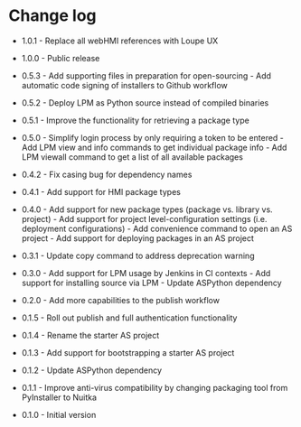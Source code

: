 # Change log

- 1.0.1 - Replace all webHMI references with Loupe UX

- 1.0.0 - Public release

- 0.5.3 - Add supporting files in preparation for open-sourcing
        - Add automatic code signing of installers to Github workflow

- 0.5.2 - Deploy LPM as Python source instead of compiled binaries

- 0.5.1 - Improve the functionality for retrieving a package type

- 0.5.0 - Simplify login process by only requiring a token to be entered
        - Add LPM view and info commands to get individual package info
        - Add LPM viewall command to get a list of all available packages

- 0.4.2 - Fix casing bug for dependency names

- 0.4.1 - Add support for HMI package types

- 0.4.0 - Add support for new package types (package vs. library vs. project)
        - Add support for project level-configuration settings (i.e. deployment configurations)
        - Add convenience command to open an AS project
        - Add support for deploying packages in an AS project

- 0.3.1 - Update copy command to address deprecation warning

- 0.3.0 - Add support for LPM usage by Jenkins in CI contexts
        - Add support for installing source via LPM
        - Update ASPython dependency

- 0.2.0 - Add more capabilities to the publish workflow

- 0.1.5 - Roll out publish and full authentication functionality

- 0.1.4 - Rename the starter AS project

- 0.1.3 - Add support for bootstrapping a starter AS project

- 0.1.2 - Update ASPython dependency

- 0.1.1 - Improve anti-virus compatibility by changing packaging tool from PyInstaller to Nuitka

- 0.1.0 - Initial version